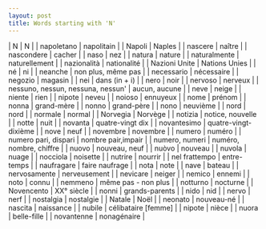 ```yaml
---
layout: post
title: Words starting with 'N'
---
```

| N | N |
| napoletano | napolitain |
| Napoli | Naples |
| nascere | naître |
| nascondere | cacher |
| naso | nez |
| natura | nature |
| naturalmente | naturellement |
| nazionalità | nationalité |
| Nazioni Unite | Nations Unies |
| né | ni |
| neanche | non plus, même pas |
| necessario | nécessaire |
| negozio | magasin |
| nei | dans (in + i) |
| nero | noir |
| nervoso | nerveux |
| nessuno, nessun, nessuna, nessun' | aucun, aucune |
| neve | neige |
| niente | rien |
| nipote | neveu |
| noioso | ennuyeux |
| nome | prénom |
| nonna | grand-mère |
| nonno | grand-père |
| nono | neuvième |
| nord | nord |
| normale | normal |
| Norvegia | Norvège |
| notizia | notice, nouvelle |
| notte | nuit |
| novanta | quatre-vingt dix |
| novantesimo | quatre-vingt-dixième |
| nove | neuf |
| novembre | novembre |
| numero | numéro |
| numero pari, dispari | nombre pair,impair |
| numero, numeri | numéro, nombre, chiffre |
| nuovo | nouveau, neuf |
| nuòvo | nouveau |
| nuvola | nuage |
| nocciola | noisette |
| nutrire | nourrir |
| nel frattempo | entre-temps |
| naufragare | faire naufrage |
| nota | note |
| nave | bateau |
| nervosamente | nerveusement |
| nevicare | neiger |
| nemico | ennemi |
| noto | connu |
| nemmeno | même pas - non plus |
| notturno | nocturne |
| Novencento | XX° siècle |
| nonni | grands-parents |
| nido | nid |
| nervo | nerf |
| nostalgia | nostalgie |
| Natale | Noël |
| neonato | nouveau-né |
| nascita | naissance |
| nubile | célibataire [femme] |
| nipote | nièce |
| nuora | belle-fille |
| novantenne | nonagénaire |

